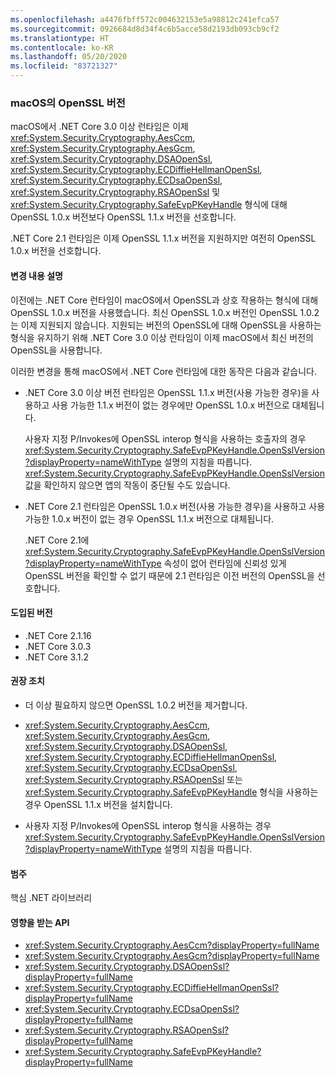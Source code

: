 ```yaml
---
ms.openlocfilehash: a4476fbff572c004632153e5a98812c241efca57
ms.sourcegitcommit: 0926684d8d34f4c6b5acce58d2193db093cb9cf2
ms.translationtype: HT
ms.contentlocale: ko-KR
ms.lasthandoff: 05/20/2020
ms.locfileid: "83721327"
---
```

### <a name="openssl-versions-on-macos"></a>macOS의 OpenSSL 버전

macOS에서 .NET Core 3.0 이상 런타임은 이제 <xref:System.Security.Cryptography.AesCcm>, <xref:System.Security.Cryptography.AesGcm>, <xref:System.Security.Cryptography.DSAOpenSsl>, <xref:System.Security.Cryptography.ECDiffieHellmanOpenSsl>, <xref:System.Security.Cryptography.ECDsaOpenSsl>, <xref:System.Security.Cryptography.RSAOpenSsl> 및 <xref:System.Security.Cryptography.SafeEvpPKeyHandle> 형식에 대해 OpenSSL 1.0.x 버전보다 OpenSSL 1.1.x 버전을 선호합니다.

.NET Core 2.1 런타임은 이제 OpenSSL 1.1.x 버전을 지원하지만 여전히 OpenSSL 1.0.x 버전을 선호합니다.

#### <a name="change-description"></a>변경 내용 설명

이전에는 .NET Core 런타임이 macOS에서 OpenSSL과 상호 작용하는 형식에 대해 OpenSSL 1.0.x 버전을 사용했습니다. 최신 OpenSSL 1.0.x 버전인 OpenSSL 1.0.2는 이제 지원되지 않습니다. 지원되는 버전의 OpenSSL에 대해 OpenSSL을 사용하는 형식을 유지하기 위해 .NET Core 3.0 이상 런타임이 이제 macOS에서 최신 버전의 OpenSSL을 사용합니다.

이러한 변경을 통해 macOS에서 .NET Core 런타임에 대한 동작은 다음과 같습니다.

- .NET Core 3.0 이상 버전 런타임은 OpenSSL 1.1.x 버전(사용 가능한 경우)을 사용하고 사용 가능한 1.1.x 버전이 없는 경우에만 OpenSSL 1.0.x 버전으로 대체됩니다.

  사용자 지정 P/Invokes에 OpenSSL interop 형식을 사용하는 호출자의 경우 <xref:System.Security.Cryptography.SafeEvpPKeyHandle.OpenSslVersion?displayProperty=nameWithType> 설명의 지침을 따릅니다. <xref:System.Security.Cryptography.SafeEvpPKeyHandle.OpenSslVersion> 값을 확인하지 않으면 앱의 작동이 중단될 수도 있습니다.

- .NET Core 2.1 런타임은 OpenSSL 1.0.x 버전(사용 가능한 경우)을 사용하고 사용 가능한 1.0.x 버전이 없는 경우 OpenSSL 1.1.x 버전으로 대체됩니다.

  .NET Core 2.1에 <xref:System.Security.Cryptography.SafeEvpPKeyHandle.OpenSslVersion?displayProperty=nameWithType> 속성이 없어 런타임에 신뢰성 있게 OpenSSL 버전을 확인할 수 없기 때문에 2.1 런타임은 이전 버전의 OpenSSL을 선호합니다.

#### <a name="version-introduced"></a>도입된 버전

- .NET Core 2.1.16
- .NET Core 3.0.3
- .NET Core 3.1.2

#### <a name="recommended-action"></a>권장 조치

- 더 이상 필요하지 않으면 OpenSSL 1.0.2 버전을 제거합니다.

- <xref:System.Security.Cryptography.AesCcm>, <xref:System.Security.Cryptography.AesGcm>, <xref:System.Security.Cryptography.DSAOpenSsl>, <xref:System.Security.Cryptography.ECDiffieHellmanOpenSsl>, <xref:System.Security.Cryptography.ECDsaOpenSsl>, <xref:System.Security.Cryptography.RSAOpenSsl> 또는 <xref:System.Security.Cryptography.SafeEvpPKeyHandle> 형식을 사용하는 경우 OpenSSL 1.1.x 버전을 설치합니다.

- 사용자 지정 P/Invokes에 OpenSSL interop 형식을 사용하는 경우 <xref:System.Security.Cryptography.SafeEvpPKeyHandle.OpenSslVersion?displayProperty=nameWithType> 설명의 지침을 따릅니다.

#### <a name="category"></a>범주

핵심 .NET 라이브러리

#### <a name="affected-apis"></a>영향을 받는 API

- <xref:System.Security.Cryptography.AesCcm?displayProperty=fullName>
- <xref:System.Security.Cryptography.AesGcm?displayProperty=fullName>
- <xref:System.Security.Cryptography.DSAOpenSsl?displayProperty=fullName>
- <xref:System.Security.Cryptography.ECDiffieHellmanOpenSsl?displayProperty=fullName>
- <xref:System.Security.Cryptography.ECDsaOpenSsl?displayProperty=fullName>
- <xref:System.Security.Cryptography.RSAOpenSsl?displayProperty=fullName>
- <xref:System.Security.Cryptography.SafeEvpPKeyHandle?displayProperty=fullName>

<!--

#### Affected APIs

- `T:System.Security.Cryptography.AesCcm``
- `T:System.Security.Cryptography.AesGcm`
- `T:System.Security.Cryptography.DSAOpenSsl`
- `T:System.Security.Cryptography.ECDiffieHellmanOpenSsl`
- `T:System.Security.Cryptography.ECDsaOpenSsl`
- `T:System.Security.Cryptography.RSAOpenSsl`
- `T:System.Security.Cryptography.SafeEvpPKeyHandle`

-->
